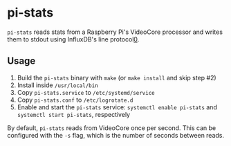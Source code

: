 # pi-stats
`pi-stats` reads stats from a Raspberry Pi's VideoCore processor and writes them
to stdout using InfluxDB's line protocol[0].

## Usage

1. Build the `pi-stats` binary with `make` (or `make install` and skip step #2)
2. Install inside `/usr/local/bin`
3. Copy `pi-stats.service` to `/etc/systemd/service`
4. Copy `pi-stats.conf` to `/etc/logrotate.d`
5. Enable and start the `pi-stats` service: `systemctl enable pi-stats` and 
   `systemctl start pi-stats`, respectively

By default, `pi-stats` reads from VideoCore once per second. This can be
configured with the `-s` flag, which is the number of seconds between reads.

[0]: https://docs.influxdata.com/influxdb/v1.7/write_protocols/line_protocol_tutorial/
